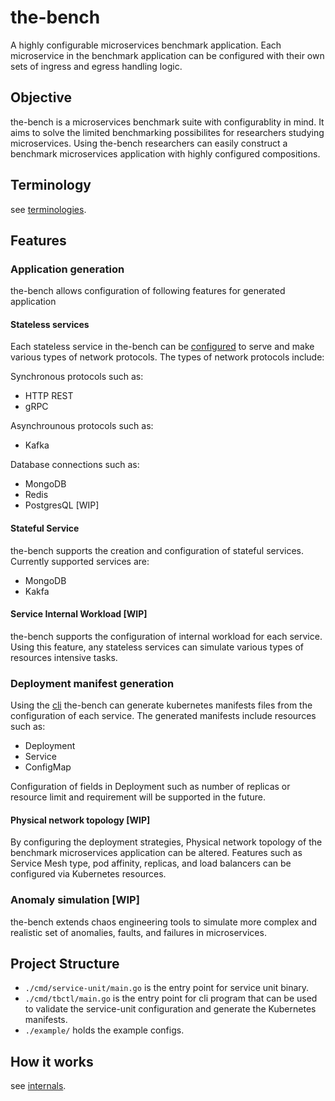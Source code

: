# the-bench
A highly configurable microservices benchmark application.
Each microservice in the benchmark application can be configured with their own sets of ingress and egress handling logic. 

## Objective
the-bench is a microservices benchmark suite with configurablity in mind.
It aims to solve the limited benchmarking possibilites for researchers studying microservices.
Using the-bench researchers can easily construct a benchmark microservices application with highly configured compositions.

## Terminology
see [terminologies](./docs/terminology.md).

## Features
### Application generation
the-bench allows configuration of following features for generated application
#### Stateless services
Each stateless service in the-bench can be [configured](./docs/configuration.md) to serve and make various types of network protocols.
The types of network protocols include:

Synchronous protocols such as:
- HTTP REST
- gRPC

Asynchrounous protocols such as:
- Kafka

Database connections such as:
- MongoDB
- Redis
- PostgresQL [WIP]

#### Stateful Service
the-bench supports the creation and configuration of stateful services. Currently supported services are:
- MongoDB
- Kakfa

#### Service Internal Workload [WIP]
the-bench supports the configuration of internal workload for each service.
Using this feature, any stateless services can simulate various types of resources intensive tasks.


### Deployment manifest generation
Using the [cli](./cmd/tbctl/) the-bench can generate kubernetes manifests files from the configuration of each service.
The generated manifests include resources such as:
- Deployment
- Service
- ConfigMap

Configuration of fields in Deployment such as number of replicas or resource limit and requirement will be supported in the future. 

#### Physical network topology [WIP]
By configuring the deployment strategies, Physical network topology of the benchmark microservices application can be altered. Features such as Service Mesh type, pod affinity, replicas, and load balancers can be configured via Kubernetes resources.

### Anomaly simulation [WIP]
the-bench extends chaos engineering tools to simulate more complex and realistic set of anomalies, faults, and failures in microservices.

## Project Structure
- `./cmd/service-unit/main.go` is the entry point for service unit binary.
- `./cmd/tbctl/main.go` is the entry point for cli program that can be used to validate the service-unit configuration and generate the Kubernetes manifests. 
- `./example/` holds the example configs.

## How it works
see [internals](./docs/internals.md).

